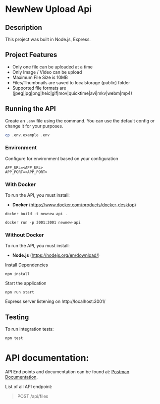 # NewNew Upload Api

## Description
This project was built in Node.js, Express.

## Project Features
- Only one file can be uploaded at a time
- Only Image / Video can be upload
- Maximum File Size is 10MB
- Files/Thumbnails are saved to localstorage (public) folder
- Supported file formats are (jpeg|jpg|png|heic|gif|mov|quicktime|avi|mkv|webm|mp4)

## Running the API
Create an `.env` file using the command. You can use the default config or change it for your purposes.

```bash
cp .env.example .env
```

### Environment
Configure for environment based on your configuration

```  
APP_URL=<APP_URL>
APP_PORT=<APP_PORT>
```

### With Docker 
To run the API, you must install:
- **Docker** (https://www.docker.com/products/docker-desktop)
                                           
```
docker build -t newnew-api . 
```

```
docker run -p 3001:3001 newnew-api
```

### Without Docker
To run the API, you must install:
- **Node.js** (https://nodejs.org/en/download/)

Install Dependencies
```
npm install
```

Start the application
```
npm run start
```

Express server listening on http://localhost:3001/


## Testing
To run integration tests:
```bash
npm test
```

# API documentation:
API End points and documentation can be found at:
[Postman Documentation](https://documenter.getpostman.com/view/18065951/UV5c8uRj).

List of all API endpoint:

>POST /api/files